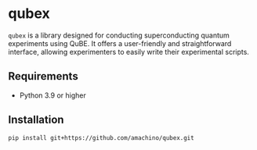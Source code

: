 # qubex

`qubex` is a library designed for conducting superconducting quantum experiments using QuBE. It offers a user-friendly and straightforward interface, allowing experimenters to easily write their experimental scripts.


## Requirements

- Python 3.9 or higher


## Installation

```bash
pip install git+https://github.com/amachino/qubex.git
```
